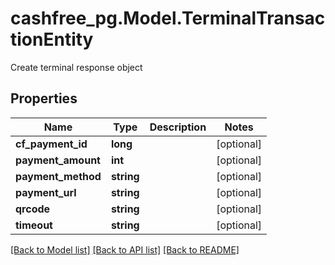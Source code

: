 # cashfree_pg.Model.TerminalTransactionEntity
Create terminal response object

## Properties

Name | Type | Description | Notes
------------ | ------------- | ------------- | -------------
**cf_payment_id** | **long** |  | [optional] 
**payment_amount** | **int** |  | [optional] 
**payment_method** | **string** |  | [optional] 
**payment_url** | **string** |  | [optional] 
**qrcode** | **string** |  | [optional] 
**timeout** | **string** |  | [optional] 

[[Back to Model list]](../README.md#documentation-for-models) [[Back to API list]](../README.md#documentation-for-api-endpoints) [[Back to README]](../README.md)

